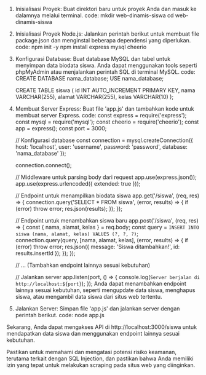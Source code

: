 1. Inisialisasi Proyek:
Buat direktori baru untuk proyek Anda dan masuk ke dalamnya melalui terminal.
code:
    mkdir web-dinamis-siswa
    cd web-dinamis-siswa
3. Inisialisasi Proyek Node.js:
Jalankan perintah berikut untuk membuat file package.json dan menginstal beberapa dependensi yang diperlukan.
code:
    npm init -y
    npm install express mysql cheerio
4. Konfigurasi Database:
Buat database MySQL dan tabel untuk menyimpan data biodata siswa. Anda dapat menggunakan tools seperti phpMyAdmin atau menjalankan perintah SQL di terminal MySQL.
code:
    CREATE DATABASE nama_database;
    USE nama_database;
    
    CREATE TABLE siswa (
      id INT AUTO_INCREMENT PRIMARY KEY,
      nama VARCHAR(255),
      alamat VARCHAR(255),
      kelas VARCHAR(10)
    );
5. Membuat Server Express:
Buat file 'app.js' dan tambahkan kode untuk membuat server Express.
code:
    const express = require('express');
    const mysql = require('mysql');
    const cheerio = require('cheerio');
    const app = express();
    const port = 3000;
    
    // Konfigurasi database
    const connection = mysql.createConnection({
      host: 'localhost',
      user: 'username',
      password: 'password',
      database: 'nama_database'
    });
    
    connection.connect();
    
    // Middleware untuk parsing body dari request
    app.use(express.json());
    app.use(express.urlencoded({ extended: true }));
    
    // Endpoint untuk menampilkan biodata siswa
    app.get('/siswa', (req, res) => {
      connection.query('SELECT * FROM siswa', (error, results) => {
        if (error) throw error;
        res.json(results);
      });
    });
    
    // Endpoint untuk menambahkan siswa baru
    app.post('/siswa', (req, res) => {
      const { nama, alamat, kelas } = req.body;
      const query = `INSERT INTO siswa (nama, alamat, kelas) VALUES (?, ?, ?)`;
      connection.query(query, [nama, alamat, kelas], (error, results) => {
        if (error) throw error;
        res.json({ message: 'Siswa ditambahkan!', id: results.insertId });
      });
    });
    
    // ... (Tambahkan endpoint lainnya sesuai kebutuhan)
    
    // Jalankan server
    app.listen(port, () => {
      console.log(`Server berjalan di http://localhost:${port}`);
    });
   Anda dapat menambahkan endpoint lainnya sesuai kebutuhan, seperti mengupdate data siswa, menghapus siswa, atau mengambil data siswa dari situs web tertentu.
5. Jalankan Server:
Simpan file 'app.js' dan jalankan server dengan perintah berikut.
code:
    node app.js
   
Sekarang, Anda dapat mengakses API di http://localhost:3000/siswa untuk mendapatkan data siswa dan menggunakan endpoint lainnya sesuai kebutuhan.

Pastikan untuk memahami dan mengatasi potensi risiko keamanan, terutama terkait dengan SQL Injection, dan pastikan bahwa Anda memiliki izin yang tepat untuk melakukan scraping pada situs web yang diinginkan.



